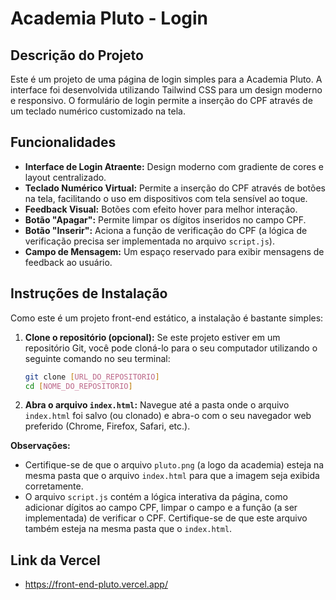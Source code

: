 # Academia Pluto - Login

## Descrição do Projeto

Este é um projeto de uma página de login simples para a Academia Pluto. A interface foi desenvolvida utilizando Tailwind CSS para um design moderno e responsivo. O formulário de login permite a inserção do CPF através de um teclado numérico customizado na tela.

## Funcionalidades

* **Interface de Login Atraente:** Design moderno com gradiente de cores e layout centralizado.
* **Teclado Numérico Virtual:** Permite a inserção do CPF através de botões na tela, facilitando o uso em dispositivos com tela sensível ao toque.
* **Feedback Visual:** Botões com efeito hover para melhor interação.
* **Botão "Apagar":** Permite limpar os dígitos inseridos no campo CPF.
* **Botão "Inserir":** Aciona a função de verificação do CPF (a lógica de verificação precisa ser implementada no arquivo `script.js`).
* **Campo de Mensagem:** Um espaço reservado para exibir mensagens de feedback ao usuário.

## Instruções de Instalação

Como este é um projeto front-end estático, a instalação é bastante simples:

1.  **Clone o repositório (opcional):** Se este projeto estiver em um repositório Git, você pode cloná-lo para o seu computador utilizando o seguinte comando no seu terminal:
    ```bash
    git clone [URL_DO_REPOSITORIO]
    cd [NOME_DO_REPOSITORIO]
    ```
2.  **Abra o arquivo `index.html`:** Navegue até a pasta onde o arquivo `index.html` foi salvo (ou clonado) e abra-o com o seu navegador web preferido (Chrome, Firefox, Safari, etc.).

**Observações:**

* Certifique-se de que o arquivo `pluto.png` (a logo da academia) esteja na mesma pasta que o arquivo `index.html` para que a imagem seja exibida corretamente.
* O arquivo `script.js` contém a lógica interativa da página, como adicionar dígitos ao campo CPF, limpar o campo e a função (a ser implementada) de verificar o CPF. Certifique-se de que este arquivo também esteja na mesma pasta que o `index.html`.

## Link da Vercel

- https://front-end-pluto.vercel.app/
